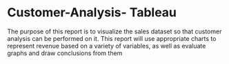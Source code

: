 # Customer-Analysis- Tableau
The purpose of this report is to visualize the sales dataset so that customer analysis can be performed on it. This report will use appropriate charts to represent revenue based on a variety of variables, as well as evaluate graphs and draw conclusions from them
